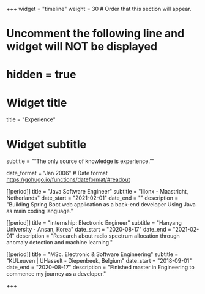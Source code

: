 +++
widget = "timeline"
weight = 30  # Order that this section will appear.

# Uncomment the following line and widget will NOT be displayed
# hidden = true

# Widget title
title = "Experience"
# Widget subtitle
subtitle = "“The only source of knowledge is experience.”"

date_format = "Jan 2006" # Date format https://gohugo.io/functions/dateformat/#readout

[[period]]
  title = "Java Software Engineer"
  subtitle = "Ilionx - Maastricht, Netherlands"
  date_start = "2021-02-01"
  date_end = ""
  description = "Building Spring Boot web application as a back-end developer Using Java as main coding language."

[[period]]
  title = "Internship: Electronic Engineer"
  subtitle = "Hanyang University - Ansan, Korea"
  date_start = "2020-08-17"
  date_end = "2021-02-01"
  description = "Research about radio spectrum allocation through anomaly detection and machine learning."

[[period]]
  title = "MSc. Electronic & Software Engineering"
  subtitle = "KULeuven | UHasselt - Diepenbeek, Belgium"
  date_start = "2018-09-01"
  date_end = "2020-08-17"
  description = "Finished master in Engineering to commence my journey as a developer."

+++